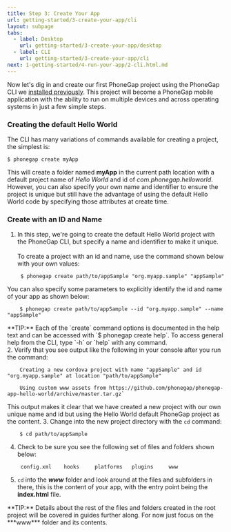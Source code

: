 ```yaml
---
title: Step 3: Create Your App
url: getting-started/3-create-your-app/cli
layout: subpage
tabs:
  - label: Desktop
    url: getting-started/3-create-your-app/desktop
  - label: CLI
    url: getting-started/3-create-your-app/cli
next: 1-getting-started/4-run-your-app/2-cli.html.md
---
```


Now let's dig in and create our first PhoneGap project using the PhoneGap CLI we [installed previously](/getting-started/1-install-phonegap/cli). This project will become a PhoneGap mobile application with the ability to run on multiple devices and across operating systems in just a few simple steps.

### Creating the default Hello World
The CLI has many variations of commands available for creating a project, the simplest is:

	$ phonegap create myApp

This will create a folder named **myApp** in the current path location with a default project name of *Hello World* and id of *com.phonegap.helloworld*. However, you can also
specify your own name and identifier to ensure the project is unique but still have the advantage of using the default Hello World code by specifying
 those attributes at create time.

### Create with an ID and Name
1. In this step, we're going to create the default Hello World project with the PhoneGap CLI, but specify a name and identifier to make it unique.
   <br><br>To create a project with an id and name, use the command shown below with your own values:

	  	$ phonegap create path/to/appSample "org.myapp.sample" "appSample"
You can also specify some parameters to explicitly identify the id and name of your app as shown below:

		$ phonegap create path/to/appSample --id "org.myapp.sample" --name "appSample"
  <div class="alert--tip">**TIP:** Each of the `create` command options is documented in the help text and can be accessed with `$ phonegap create help`. To access general help from the CLI, type `-h` or `help` with any command.</div>
2. Verify that you see output like the following in your console after you run the command:

		Creating a new cordova project with name "appSample" and id "org.myapp.sample" at location "path/to/appSample"

		Using custom www assets from https://github.com/phonegap/phonegap-app-hello-world/archive/master.tar.gz`

 This output makes it clear that we have created a new project with our own unique name and id but using the Hello World default PhoneGap project as the content.
3. Change into the new project directory with the `cd` command:

		$ cd path/to/appSample

4. Check to be sure you see the following set of files and folders shown below:

		config.xml	  hooks		platforms	plugins		www
5. `cd` into the ***www*** folder and look around at the files and subfolders in there, this is the content of your app, with the entry point being the **index.html** file.
 <div class="alert--tip">**TIP:** Details about the rest of the files and folders created in the root project  will be covered in guides further along. For now just focus on the ***www*** folder and its contents.</div>
